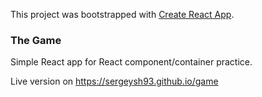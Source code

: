 This project was bootstrapped with [Create React App](https://github.com/facebook/create-react-app).

### The Game

Simple React app for React component/container practice.

Live version on https://sergeysh93.github.io/game
